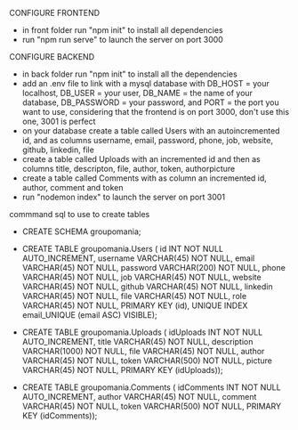 CONFIGURE FRONTEND
- in front folder run "npm init" to install all dependencies
- run "npm run serve" to launch the server on port 3000

CONFIGURE BACKEND
- in back folder run "npm init" to install all the dependencies
- add an .env file to link with a mysql database with DB_HOST = your localhost, DB_USER = your user, DB_NAME = the name of your database, DB_PASSWORD = your password, and PORT = the port you want to use, considering that the frontend is on port 3000, don't use this one, 3001 is perfect
- on your database create a table called Users with an autoincremented id, and as columns username, email, password, phone, job, website, github, linkedin, file
- create a table called Uploads with an incremented id and then as columns title, descripton, file, author, token, authorpicture
- create a table called Comments with as column an incremented id, author, comment and token
- run "nodemon index" to launch the server on port 3001

commmand sql to use to create tables
- CREATE SCHEMA groupomania;
- CREATE TABLE groupomania.Users (
  id INT NOT NULL AUTO_INCREMENT,
  username VARCHAR(45) NOT NULL,
  email VARCHAR(45) NOT NULL,
  password VARCHAR(200) NOT NULL,
  phone VARCHAR(45) NOT NULL,
  job VARCHAR(45) NOT NULL,
  website VARCHAR(45) NOT NULL,
  github VARCHAR(45) NOT NULL,
  linkedin VARCHAR(45) NOT NULL,
  file VARCHAR(45) NOT NULL,
  role VARCHAR(45) NOT NULL,
  PRIMARY KEY (id),
  UNIQUE INDEX email_UNIQUE (email ASC) VISIBLE);

- CREATE TABLE groupomania.Uploads (
  idUploads INT NOT NULL AUTO_INCREMENT,
  title VARCHAR(45) NOT NULL,
  description VARCHAR(1000) NOT NULL,
  file VARCHAR(45) NOT NULL,
  author VARCHAR(45) NOT NULL,
  token VARCHAR(500) NOT NULL,
  picture VARCHAR(45) NOT NULL,
  PRIMARY KEY (idUploads));

- CREATE TABLE groupomania.Comments (
  idComments INT NOT NULL AUTO_INCREMENT,
  author VARCHAR(45) NOT NULL,
  comment VARCHAR(45) NOT NULL,
  token VARCHAR(500) NOT NULL,
  PRIMARY KEY (idComments));
